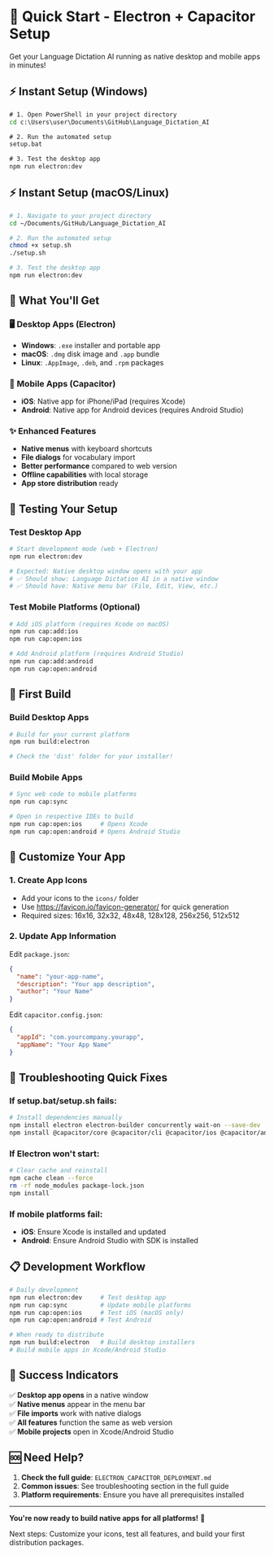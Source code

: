 # 🚀 Quick Start - Electron + Capacitor Setup

Get your Language Dictation AI running as native desktop and mobile apps in minutes!

## ⚡ Instant Setup (Windows)

```cmd
# 1. Open PowerShell in your project directory
cd c:\Users\user\Documents\GitHub\Language_Dictation_AI

# 2. Run the automated setup
setup.bat

# 3. Test the desktop app
npm run electron:dev
```

## ⚡ Instant Setup (macOS/Linux)

```bash
# 1. Navigate to your project directory  
cd ~/Documents/GitHub/Language_Dictation_AI

# 2. Run the automated setup
chmod +x setup.sh
./setup.sh

# 3. Test the desktop app
npm run electron:dev
```

## 🎯 What You'll Get

### 🖥️ Desktop Apps (Electron)
- **Windows**: `.exe` installer and portable app
- **macOS**: `.dmg` disk image and `.app` bundle  
- **Linux**: `.AppImage`, `.deb`, and `.rpm` packages

### 📱 Mobile Apps (Capacitor)
- **iOS**: Native app for iPhone/iPad (requires Xcode)
- **Android**: Native app for Android devices (requires Android Studio)

### ✨ Enhanced Features
- **Native menus** with keyboard shortcuts
- **File dialogs** for vocabulary import
- **Better performance** compared to web version
- **Offline capabilities** with local storage
- **App store distribution** ready

## 🧪 Testing Your Setup

### Test Desktop App
```bash
# Start development mode (web + Electron)
npm run electron:dev

# Expected: Native desktop window opens with your app
# ✅ Should show: Language Dictation AI in a native window
# ✅ Should have: Native menu bar (File, Edit, View, etc.)
```

### Test Mobile Platforms (Optional)
```bash
# Add iOS platform (requires Xcode on macOS)
npm run cap:add:ios
npm run cap:open:ios

# Add Android platform (requires Android Studio)
npm run cap:add:android  
npm run cap:open:android
```

## 🔧 First Build

### Build Desktop Apps
```bash
# Build for your current platform
npm run build:electron

# Check the 'dist' folder for your installer!
```

### Build Mobile Apps
```bash
# Sync web code to mobile platforms
npm run cap:sync

# Open in respective IDEs to build
npm run cap:open:ios     # Opens Xcode
npm run cap:open:android # Opens Android Studio
```

## 🎨 Customize Your App

### 1. Create App Icons
- Add your icons to the `icons/` folder
- Use https://favicon.io/favicon-generator/ for quick generation
- Required sizes: 16x16, 32x32, 48x48, 128x128, 256x256, 512x512

### 2. Update App Information
Edit `package.json`:
```json
{
  "name": "your-app-name",
  "description": "Your app description",
  "author": "Your Name"
}
```

Edit `capacitor.config.json`:
```json
{
  "appId": "com.yourcompany.yourapp",
  "appName": "Your App Name"
}
```

## 🚨 Troubleshooting Quick Fixes

### If setup.bat/setup.sh fails:
```bash
# Install dependencies manually
npm install electron electron-builder concurrently wait-on --save-dev
npm install @capacitor/core @capacitor/cli @capacitor/ios @capacitor/android --save-dev
```

### If Electron won't start:
```bash
# Clear cache and reinstall
npm cache clean --force
rm -rf node_modules package-lock.json
npm install
```

### If mobile platforms fail:
- **iOS**: Ensure Xcode is installed and updated
- **Android**: Ensure Android Studio with SDK is installed

## 📋 Development Workflow

```bash
# Daily development
npm run electron:dev     # Test desktop app
npm run cap:sync         # Update mobile platforms  
npm run cap:open:ios     # Test iOS (macOS only)
npm run cap:open:android # Test Android

# When ready to distribute
npm run build:electron   # Build desktop installers
# Build mobile apps in Xcode/Android Studio
```

## 🎉 Success Indicators

✅ **Desktop app opens** in a native window  
✅ **Native menus** appear in the menu bar  
✅ **File imports** work with native dialogs  
✅ **All features** function the same as web version  
✅ **Mobile projects** open in Xcode/Android Studio  

## 🆘 Need Help?

1. **Check the full guide**: `ELECTRON_CAPACITOR_DEPLOYMENT.md`
2. **Common issues**: See troubleshooting section in the full guide
3. **Platform requirements**: Ensure you have all prerequisites installed

---

**You're now ready to build native apps for all platforms!** 🎯

Next steps: Customize your icons, test all features, and build your first distribution packages.
